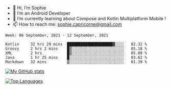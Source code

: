 - 👋 Hi, I’m Sophie
- 👀 I’m an Android Developer
- 🌱 I’m currently learning about Compose and Kotlin Multiplatform Mobile !
- 📫 How to reach me: sophie.capricorne@gmail.com


<!--START_SECTION:waka-->
```text
Week: 06 September, 2021 - 12 September, 2021

Kotlin     32 hrs 29 mins  ████████████████████▓░░░░   82.32 % 
Groovy     2 hrs 2 mins    █▒░░░░░░░░░░░░░░░░░░░░░░░   05.18 % 
XML        2 hrs           █▒░░░░░░░░░░░░░░░░░░░░░░░   05.09 % 
Java       1 hr 25 mins    █░░░░░░░░░░░░░░░░░░░░░░░░   03.62 % 
Markdown   32 mins         ▒░░░░░░░░░░░░░░░░░░░░░░░░   01.39 % 
```
<!--END_SECTION:waka-->

[![My GitHub stats](https://github-readme-stats.vercel.app/api?username=sophicapri&show_icons=true&theme=buefy)](https://github.com/anuraghazra/github-readme-stats)

[![Top Languages](https://github-readme-stats.vercel.app/api/top-langs/?username=sophicapri&langs_count=3&layout=compact)](https://github.com/anuraghazra/github-readme-stats)

